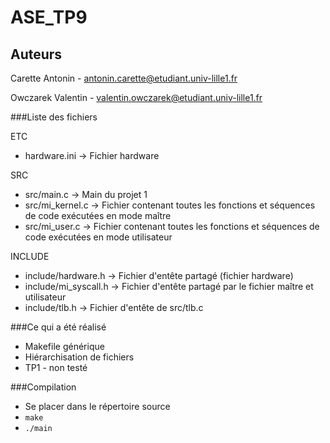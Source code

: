 ASE_TP9
=======

Auteurs
-------
Carette Antonin - antonin.carette@etudiant.univ-lille1.fr

Owczarek Valentin - valentin.owczarek@etudiant.univ-lille1.fr

###Liste des fichiers

ETC

* hardware.ini -> Fichier hardware

SRC

* src/main.c -> Main du projet 1
* src/mi_kernel.c -> Fichier contenant toutes les fonctions et séquences de code exécutées en mode maître
* src/mi_user.c -> Fichier contenant toutes les fonctions et séquences de code exécutées en mode utilisateur

INCLUDE

* include/hardware.h -> Fichier d'entête partagé (fichier hardware)
* include/mi_syscall.h -> Fichier d'entête partagé par le fichier maître et utilisateur
* include/tlb.h -> Fichier d'entête de src/tlb.c

###Ce qui a été réalisé

* Makefile générique
* Hiérarchisation de fichiers
* TP1 - non testé

###Compilation

* Se placer dans le répertoire source
* <code>make</code>
* <code>./main</code>
